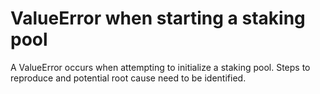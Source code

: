 # ValueError when starting a staking pool

A ValueError occurs when attempting to initialize a staking pool. Steps to reproduce and potential root cause need to be identified.